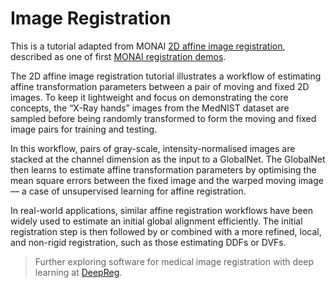 # Image Registration

This is a tutorial adapted from MONAI [2D affine image registration](https://github.com/Project-MONAI/tutorials/blob/master/2d_registration/registration_mednist.ipynb), described as one of first [MONAI registration demos](https://medium.com/pytorch/monai-starts-to-explore-learning-based-medical-image-registration-ab6b143840b7).

The 2D affine image registration tutorial illustrates a workflow of estimating affine transformation parameters between a pair of moving and fixed 2D images. To keep it lightweight and focus on demonstrating the core concepts, the “X-Ray hands” images from the MedNIST dataset are sampled before being randomly transformed to form the moving and fixed image pairs for training and testing.

In this workflow, pairs of gray-scale, intensity-normalised images are stacked at the channel dimension as the input to a GlobalNet. The GlobalNet then learns to estimate affine transformation parameters by optimising the mean square errors between the fixed image and the warped moving image — a case of unsupervised learning for affine registration.

In real-world applications, similar affine registration workflows have been widely used to estimate an initial global alignment efficiently. The initial registration step is then followed by or combined with a more refined, local, and non-rigid registration, such as those estimating DDFs or DVFs.

>Further exploring software for medical image registration with deep learning at [DeepReg](http://deepreg.net).
